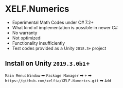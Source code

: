 # XELF.Numerics
* Experimental Math Codes under C# 7.2+
* What kind of implementation is possible in newer C#
* No warranty
* Not optimized
* Functionality insufficiently
* Test codes provided as a Unity `2018.3+` project

## Install on Unity `2019.3.0b1`+
`Main Menu`: `Window` ➡ `Package Manager` ➡ `+` ➡ `https://github.com/xelfia/XELF.Numerics.git` ➡ `Add`
